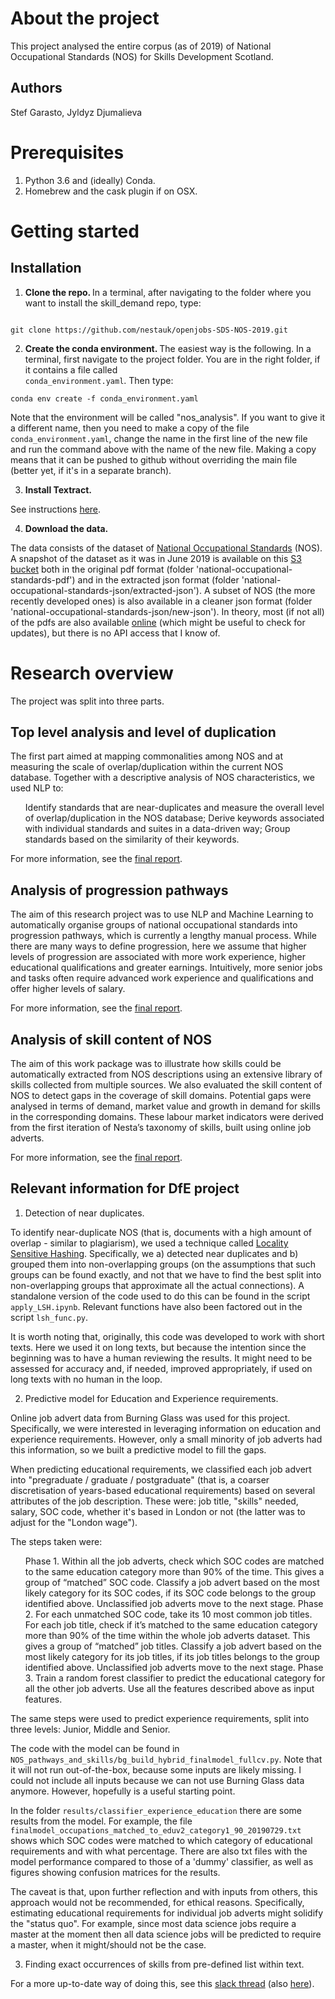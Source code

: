 # About the project
This project analysed the entire corpus (as of 2019) of National Occupational Standards (NOS) for Skills Development Scotland.

## Authors

Stef Garasto, Jyldyz Djumalieva

# Prerequisites
1. Python 3.6 and (ideally) Conda.
2. Homebrew and the cask plugin if on OSX.

# Getting started

## Installation
1. <b> Clone the repo. </b> In a terminal, after navigating to the folder where you want to install the skill_demand repo, type:

<code>
git clone https://github.com/nestauk/openjobs-SDS-NOS-2019.git
</code>

2. <b> Create the conda environment. </b> The easiest way is the following. In a terminal, first navigate to the project folder. You are in the right folder, if it contains a file called <code> conda_environment.yaml</code>. Then type:

<code>conda env create -f conda_environment.yaml</code>

Note that the environment will be called "nos_analysis". If you want to give it a different name, then you need to make a copy of the file <code>conda_environment.yaml</code>, change the name in the first line of the new file and run the command above with the name of the new file. Making a copy means that it can be pushed to github without overriding the main file (better yet, if it's in a separate branch).

3. <b> Install Textract. </b>

See instructions <a href="https://textract.readthedocs.io/en/stable/installation.html">here</a>.

4. <b> Download the data. </b>

The data consists of the dataset of <a href= "https://www.ukstandards.org.uk/">National Occupational Standards</a> (NOS). A snapshot of the dataset as it was in June 2019 is available on this <a href="https://s3.console.aws.amazon.com/s3/buckets/open-jobs-lake/">S3 bucket</a> both in the original pdf format (folder 'national-occupational-standards-pdf') and in the extracted json format (folder 'national-occupational-standards-json/extracted-json'). A subset of NOS (the more recently developed ones) is also available in a cleaner json format (folder 'national-occupational-standards-json/new-json'). In theory, most (if not all) of the pdfs are also available <a href="https://www.ukstandards.org.uk/">online</a> (which might be useful to check for updates), but there is no API access that I know of.

# Research overview
The project was split into three parts.

## Top level analysis and level of duplication
The first part aimed at mapping commonalities among NOS and at measuring the scale of overlap/duplication within the current NOS database. Together with a descriptive analysis of NOS characteristics, we used NLP to:
<ul>
<il> Identify standards that are near-duplicates and measure the overall level of overlap/duplication in the NOS database;</it>
<it> Derive keywords associated with individual standards and suites in a data-driven way; </il>
<il> Group standards based on the similarity of their keywords. </il>
</ul>

For more information, see the <a href="https://drive.google.com/file/d/12cFDX6XpujaotMZqKrObRKy1dmXmzQfp/view?usp=sharing">final report</a>.

## Analysis of progression pathways
The aim of this research project was to use NLP and Machine Learning to automatically organise groups of national occupational standards into progression pathways, which is currently a lengthy manual process. While there are many ways to define progression, here we assume that higher levels of progression are associated with more work experience, higher educational qualifications and greater earnings. Intuitively, more senior jobs and tasks often require advanced work experience and qualifications and offer higher levels of salary.

For more information, see the <a href="https://drive.google.com/file/d/1rKNA2hIxNPBK1GzWazLzVXYx4UVDZ-BG/view?usp=sharing">final report</a>.

## Analysis of skill content of NOS
The aim of this work package was to illustrate how skills could be automatically extracted from NOS descriptions using an extensive library of skills collected from multiple sources. We also evaluated the skill content of NOS to detect gaps in the coverage of skill domains. Potential gaps were analysed in terms of demand, market value and growth in demand for skills in the corresponding domains. These labour market indicators were derived from the first iteration of Nesta’s taxonomy of skills, built using online job adverts.

For more information, see the <a href="https://drive.google.com/file/d/1HMO0NAeDtZA41rYK-loOii8N-eT45JMg/view?usp=sharing">final report</a>.

## Relevant information for DfE project
1. Detection of near duplicates.

To identify near-duplicate NOS (that is, documents with a high amount of overlap - similar to plagiarism), we used a technique called <a href="https://en.wikipedia.org/wiki/Locality-sensitive_hashing">Locality Sensitive Hashing</a>. Specifically, we a) detected near duplicates and b) grouped them into non-overlapping groups (on the assumptions that such groups can be found exactly, and not that we have to find the best split into non-overlapping groups that approximate all the actual connections). A standalone version of the code used to do this can be found in the script <code>apply_LSH.ipynb</code>. Relevant functions have also been factored out in the script <code>lsh_func.py</code>.

It is worth noting that, originally, this code was developed to work with short texts. Here we used it on long texts, but because the intention since the beginning was to have a human reviewing the results. It might need to be assessed for accuracy and, if needed, improved appropriately, if used on long texts with no human in the loop.

2. Predictive model for Education and Experience requirements.

Online job advert data from Burning Glass was used for this project. Specifically, we were interested in leveraging information on education and experience requirements. However, only a small minority of job adverts had this information, so we built a predictive model to fill the gaps.

When predicting educational requirements, we classified each job advert into "pregraduate / graduate / postgraduate" (that is, a coarser discretisation of years-based educational requirements) based on several attributes of the job description. These were: job title, "skills" needed, salary, SOC code, whether it's based in London or not (the latter was to adjust for the "London wage").

The steps taken were:
<ul>
<il>Phase 1. Within all the job adverts, check which SOC codes are matched to the same education category more than 90% of the time. This gives a group of “matched” SOC code. Classify a job advert based on the most likely category for its SOC codes, if its SOC code belongs to the group identified above. Unclassified job adverts move to the next stage.</il>
<il>Phase 2. For each unmatched SOC code, take its 10 most common job titles. For each job title, check if it’s matched to the same education category more than 90% of the time within the whole job adverts dataset. This gives a group of “matched” job titles. Classify a job advert based on the most likely category for its job titles, if its job titles belongs to the group identified above. Unclassified job adverts move to the next stage.</il>
<il>Phase 3. Train a random forest classifier to predict the educational category for all the other job adverts. Use all the features described above as input features.</il>
</ul>

The same steps were used to predict experience requirements, split into three levels: Junior, Middle and Senior.

The code with the model can be found in <code>NOS_pathways_and_skills/bg_build_hybrid_finalmodel_fullcv.py</code>. Note that it will not run out-of-the-box, because some inputs are likely missing. I could not include all inputs because we can not use Burning Glass data anymore. However, hopefully is a useful starting point.

In the folder <code>results/classifier_experience_education</code> there are some results from the model. For example, the file <code>finalmodel_occupations_matched_to_eduv2_category1_90_20190729.txt</code> shows which SOC codes were matched to which category of educational requirements and with what percentage. There are also txt files with the model performance compared to those of a 'dummy' classifier, as well as figures showing confusion matrices for the results.

The caveat is that, upon further reflection and with inputs from others, this approach would not be recommended, for ethical reasons. Specifically, estimating educational requirements for individual job adverts might solidify the "status quo". For example, since most data science jobs require a master at the moment then all data science jobs will be predicted to require a master, when it might/should not be the case.

3. Finding exact occurrences of skills from pre-defined list within text.

For a more up-to-date way of doing this, see this <a href="https://data-analytic-nesta.slack.com/archives/CAYNV0XFZ/p1592820231035300">slack thread</a> (also <a href="https://docs.google.com/document/d/1nw9h_HzFknDcalXwrAzwF0SIlrNldZsl_w1zz0LNefg/edit?usp=sharing">here</a>).
